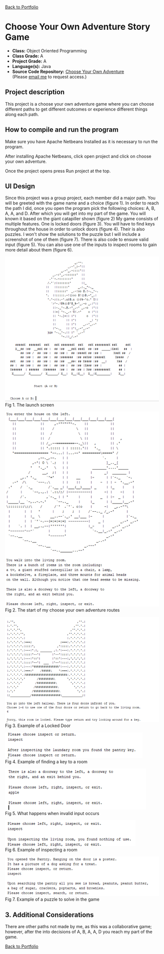 [Back to Portfolio](./)

Choose Your Own Adventure Story Game
===============

-   **Class:** Object Oriented Programming
-   **Class Grade:** A
-   **Project Grade:** A
-   **Language(s):** Java
-   **Source Code Repository:** [Choose Your Own Adventure](https://github.com/Wesasaurus/CSCI-325-Fall23-AdventureStoryGame)  
    (Please [email me](mailto:wlcassel@csustudent.net?subject=GitHub%20Access) to request access.)

## Project description

This project is a choose your own adventure game where you can choose different paths to get different outcomes or experience different things along each path. 

## How to compile and run the program

Make sure you have Apache Netbeans Installed as it is necessary to run the program.

After installing Apache Netbeans, click open project and click on choose your own adventure.

Once the project opens press Run project at the top.

## UI Design

Since this project was a group project, each member did a major path. You will be greeted with the game name and a choice (figure 1). In order to reach the path I did, once you open the program pick the following choices: A, B, A, A, and D. After which you will get into my part of the game. You will known it based on the giant catapiller shown (figure 2) My game consists of multiple features. One is locked doors (figure 3). You will have to find keys throughout the house in order to unlock doors (figure 4). Their is also puzzles. I won't show the solutions to the puzzle but I will include a screenshot of one of them (figure 7). There is also code to ensure valid input (figure 5). You can also use one of the inputs to inspect rooms to gain more detail about them (figure 6). 


![screenshot](images/Object1.PNG)  
Fig 1. The launch screen

![screenshot](images/Object7.PNG)  
Fig 2. The start of my choose your own adventure routes

![screenshot](images/Object2.PNG)  
Fig 3. Example of a Locked Door

![screenshot](images/Object3.PNG)  
Fig 4. Example of finding a key to a room

![screenshot](images/Object4.PNG)  
Fig 5. What happens when invalid input occurs

![screenshot](images/Object5.PNG)  
Fig 6. Example of inspecting a room

![screenshot](images/Object6.PNG)  
Fig 7. Example of a puzzle to solve in the game

## 3. Additional Considerations

There are other paths not made by me, as this was a collaborative game; however, after the into decisions of A, B, A, A, D you reach my part of the game.

[Back to Portfolio](./)
